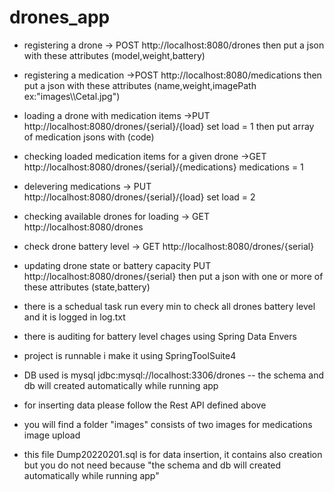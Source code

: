 # drones_app
- registering a drone  -> POST http://localhost:8080/drones  then put a json with these attributes (model,weight,battery)
- registering a medication ->POST http://localhost:8080/medications  then put a json with these attributes (name,weight,imagePath ex:"images\\\\Cetal.jpg")
- loading a drone with medication items ->PUT http://localhost:8080/drones/{serial}/{load} set load = 1 then put array of medication jsons with (code) 
- checking loaded medication items for a given drone ->GET http://localhost:8080/drones/{serial}/{medications} medications = 1
- delevering medications -> PUT http://localhost:8080/drones/{serial}/{load} set load = 2
- checking available drones for loading -> GET http://localhost:8080/drones
- check drone battery level -> GET http://localhost:8080/drones/{serial}
- updating drone state or battery capacity PUT http://localhost:8080/drones/{serial} then put a json with one or more of these attributes (state,battery)
- there is a schedual task run every min to check all drones battery level and it is logged in log.txt
- there is auditing for battery level chages using Spring Data Envers

- project is runnable i make it using SpringToolSuite4

- DB used is mysql  jdbc:mysql://localhost:3306/drones -- the schema and db will created automatically while running app

- for inserting data please follow the Rest API defined above 
- you will find a folder "images" consists of two images for medications image upload
- this file Dump20220201.sql is for data insertion, it contains also creation but you do not need because "the schema and db will created automatically while running app"




